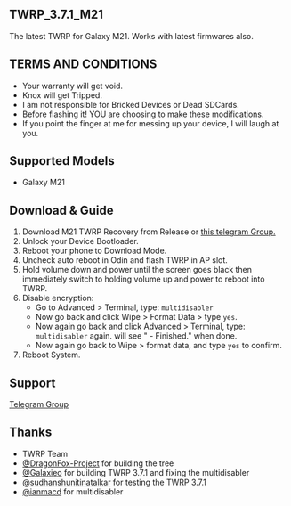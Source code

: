 ## TWRP_3.7.1_M21
The latest TWRP for Galaxy M21. Works with latest firmwares also.

**TERMS AND CONDITIONS**
--------------

* Your warranty will get void.
* Knox will get Tripped.
* I am not responsible for Bricked Devices or Dead SDCards.
* Before flashing it! YOU are choosing to make these modifications.
* If you point the finger at me for messing up your device, I will laugh at you.

**Supported Models**
-----------
- Galaxy M21

**Download & Guide**
---------
1. Download M21 TWRP Recovery from Release or [this telegram Group.](https://t.me/galaxym31s)
2. Unlock your Device Bootloader.
3. Reboot your phone to Download Mode.
4. Uncheck auto reboot in Odin and flash TWRP in AP slot.
5. Hold volume down and power until the screen goes black then immediately switch to holding volume up and power to reboot into TWRP.
6. Disable encryption:
    - Go to Advanced > Terminal, type: `multidisabler`
    - Now go back and click Wipe > Format Data > type `yes`. 
    - Now again go back and click Advanced > Terminal, type: `multidisabler` again. will see " - Finished." when done.​
    - Now again go back to Wipe > format data, and type `yes` to confirm.​​
7. Reboot System.

**Support**
-------------
[Telegram Group](https://t.me/galaxym31s)

**Thanks**
----------
- TWRP Team
- [@DragonFox-Project](https://github.com/DragonFox-Project) for building the tree
- [@Galaxieo](https://github.com/Galaxieo) for building TWRP 3.7.1 and fixing the multidisabler
- [@sudhanshunitinatalkar](https://github.com/sudhanshunitinatalkar) for testing the TWRP 3.7.1
- [@ianmacd](https://github.com/ianmacd) for multidisabler
